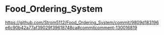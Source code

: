 # Food_Ordering_System
https://github.com/Strom5112/Food_Ordering_System/commit/9809d183196e6c90b42a77af39029f39618748ca#commitcomment-130016819
